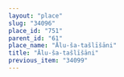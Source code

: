 ```yaml
---
layout: "place"
slug: "34096"
place_id: "751"
parent_id: "61"
place_name: "Ālu-ša-tašlīšāni"
title: "Ālu-ša-tašlīšāni"
previous_item: "34099"
---
```

